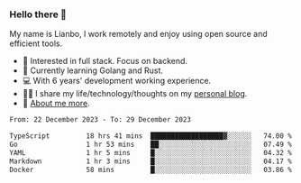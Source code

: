 ### Hello there 👋

My name is Lianbo, I work remotely and enjoy using open source and efficient tools.

- 🔭 Interested in full stack. Focus on backend.
- 🌱 Currently learning Golang and Rust.
- 💻 With 6 years' development working experience.
- ✍🏻 I share my life/technology/thoughts on my [personal blog](https://godruoyi.com).
- 👒 [About me more](https://godruoyi.com/posts/About-godruoyi).

<!--START_SECTION:waka-->

```txt
From: 22 December 2023 - To: 29 December 2023

TypeScript         18 hrs 41 mins  ██████████████████▓░░░░░░   74.00 %
Go                 1 hr 53 mins    ██░░░░░░░░░░░░░░░░░░░░░░░   07.49 %
YAML               1 hr 5 mins     █░░░░░░░░░░░░░░░░░░░░░░░░   04.32 %
Markdown           1 hr 3 mins     █░░░░░░░░░░░░░░░░░░░░░░░░   04.17 %
Docker             58 mins         █░░░░░░░░░░░░░░░░░░░░░░░░   03.86 %
```

<!--END_SECTION:waka-->
